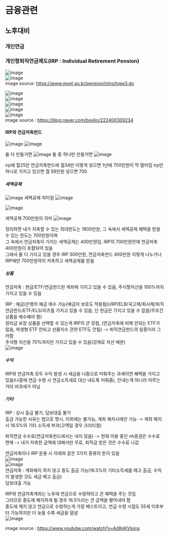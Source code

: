 # 금융관련
## 노후대비
### 개인연금
### 개인형퇴직연금제도(IRP : Individual Retirement Pension)
![image](https://user-images.githubusercontent.com/44331989/137589466-df8f17e8-798c-4201-81a5-42b83f0edcb4.png) <br>
![image](https://user-images.githubusercontent.com/44331989/137589476-dc332ea7-9e2f-41bf-a896-a3cb4deeda15.png) <br>
image source: https://www.moel.go.kr/pension/intro/type3.do <br>

![image](https://user-images.githubusercontent.com/44331989/137589589-d0599673-b113-427a-85f6-fb638c5451b4.png) <br>
![image](https://user-images.githubusercontent.com/44331989/137589592-26dd8463-c76e-42a6-9fbd-de960aaf027f.png) <br>
![image](https://user-images.githubusercontent.com/44331989/137589596-d4cd38d9-3823-400c-8c03-bef903e1220f.png) <br>
![image](https://user-images.githubusercontent.com/44331989/137589599-a04a5f71-2fde-4365-adec-ef1ea36c4fd7.png) <br>
![image](https://user-images.githubusercontent.com/44331989/137589606-bba95a60-4bb0-4d8e-89da-0009c9631768.png) <br>
image source : https://blog.naver.com/boolio/222400309234 <br>

#### IRP와 연금저축펀드
![image](https://user-images.githubusercontent.com/44331989/139199287-e7c89d46-0f4d-4337-9171-24d8ffd395d0.png)
![image](https://user-images.githubusercontent.com/44331989/139199323-45a57a69-ebd1-4092-b22a-fd0250ec601d.png)

둘 다 만들거면
![image](https://user-images.githubusercontent.com/44331989/139200536-b00d56c3-8138-4644-a27c-012e954f637c.png)
둘 중 하나만 만들거면
![image](https://user-images.githubusercontent.com/44331989/139200571-eded9735-4660-45af-bad1-8d3dc840f76a.png)

irp에 월25만
연금저축펀드에 월34만
이렇게 넣으면 1년에 700만원이 딱 떨어짐
irp만 하나로 가지고 있으면 월 59만원 넣으면 700

##### 세액공제
![image](https://user-images.githubusercontent.com/44331989/139200708-d288e341-1599-4593-a12e-fce3bb458c6e.png)
세액공제 차이점
![image](https://user-images.githubusercontent.com/44331989/139200654-ed4fa5fe-a0f2-47be-bd94-cdccf57907c6.png)

![image](https://user-images.githubusercontent.com/44331989/139200912-0ebf3ccd-8e71-4d36-b527-a360c7878523.png)

세액공제 700만원의 의미
![image](https://user-images.githubusercontent.com/44331989/139200970-283e84e6-3935-43ab-9f21-889d5568486d.png)

정리하면 내가 저축할 수 있는 최대한도는 1800만원, 그 속에서 세액공제 혜택을 받을 수 있는 한도는 700만원이며 <br>
그 속에서 연금저축이 가지는 세액공제는 400만원임, IRP의 700만원안에 연금저축 400만원이 포함되어 있음 <br>
그래서 둘 다 가지고 있을 경우 IRP 300만원, 연금저축펀드 400만원 이렇게 나누거나 IRP에만 700만원까지 저축하고 세액공제를 받음 <br>

##### 상품
연금저축 : 현금/ETF/연금펀드만 계좌에 가지고 있을 수 있음, 주식형자산을 100%까지 가지고 있을 수 있음 <br>

IRP : 예금(은행의 예금 매수 가능(예금자 보호도 적용됨))/RP/ELB/국고채/회사채/퇴직연금펀드/ETF/ELS/리츠를 가지고 있을 수 있음, 단 현금은 가지고 있을 수 없음(무조건 상품을 매수해야 함) <br>
      원리금 보장 상품을 선택할 수 있는게 IRP의 큰 장점, (연금저축에 비해 안되는 ETF가 많음, 파생형 ETF 안되고 선물지수 관련 ETF도 안됨) -> 퇴직연금펀드의 일종이라 그러함 <br>
      주식형 자산을 70%까지만 가지고 있을 수 있음(강제로 자산 배분) <br>
![image](https://user-images.githubusercontent.com/44331989/139202503-ac61325e-f602-41a0-b405-7fdab616a4e1.png) <br>

##### 수익
IRP와 연금저축 모두 수익 발생 시 세금을 나중으로 미뤄주는 과세이연 혜택을 가지고 있음(나중에 연금 수령 시 연금소득세로 대신 내도록 미뤄줌), 안내는게 아니라 미루는 거라 비과세가 아님 <br>

##### 기타
IRP : 상시 출금 불가, 담보대출 불가 <br>
출금 가능한 사유는 법으로 명시, 이외에는 불가능, 계좌 해지시에만 가능 -> 계좌 해지 시 16.5%의 기타 소득세 부과(고액일 경우 크리티컬) <br>

퇴직연금 수수료(연금저축펀드에서는 내지 않음) -> 현재 이용 중인 nh증권은 수수료 면제
-> 내가 저축한 금액에 대해서만 무료, 퇴직금 받은 것은 수수료 나감

연금저축이나 IRP 운용 시 아래와 같은 3가지 종류의 돈이 있음 <br>
![image](https://user-images.githubusercontent.com/44331989/139203405-57fe4991-e4b0-4c29-8f1e-068205f49786.png) <br>
![image](https://user-images.githubusercontent.com/44331989/139203085-f6cf1a23-99ce-4e8e-81fa-51850cb71af1.png) <br>
연금저축 : 계좌해지 하지 않고 중도 출금 가능(16.5%의 기타소득세를 떼고 출금, 수익이 발생한 것도 세금 떼고 출금) <br>
          담보대출 가능 <br>

IRP와 연금저축계좌는 노후에 연금으로 수령하라고 큰 혜택을 주는 것임 <br>
그러므로 중도에 해지하게 될 경우 16.5%라는 큰 금액을 뱉어내야 함 <br>
중도에 깨지 않고 연금으로 수령하는게 가장 베스트이고, 연금 수령 시점도 55세 이후부터 가능하지만 더 늦을 수록 세금을 덜냄 <br>
![image](https://user-images.githubusercontent.com/44331989/139203882-a58a40af-dfab-4205-bddd-c880c9850268.png) <br>

image source : https://www.youtube.com/watch?v=Ad8pKVloins <br>
